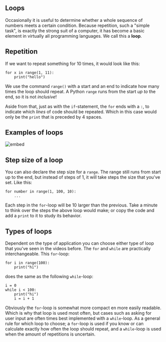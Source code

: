 ## Loops

Occasionally it is useful to determine whether a whole sequence of numbers meets a certain condition. Because repetition, such a "simple task", is exactly the strong suit of a computer, it has become a basic element in virtually all programming languages. We call this a **loop**.

## Repetition

If we want to repeat something for 10 times, it would look like this:

    for x in range(1, 11):
        print("hello")

We use the command `range()` with a start and an end to indicate how many times the loop should repeat. A Python `range` runs from the start *up to* the end, so it is not *inclusive*!

Aside from that, just as with the `if`-statement, the `for` ends with a `:`, to indicate which *lines* of code should be repeated. Which in this case would only be the `print` that is preceded by 4 spaces.

## Examples of loops

![embed](https://vimeo.com/album/5380755/embed)

## Step size of a loop

You can also declare the step size for a `range`. The range still runs from start up to the end, but instead of steps of 1, it will take steps the size that you've set. Like this:

    for number in range(1, 100, 10):
        ...

Each step in the `for`-loop will be 10 larger than the previous. Take a minute to think over the steps the above loop would make; or copy the code and add a `print` to it to study its behavior.

## Types of loops

Dependent on the type of application you can choose either type of loop that you've seen in the videos before. The `for` and `while` are practically interchangeable. This `for`-loop:

    for i in range(100):
        print("hi")

does the same as the following `while`-loop:

    i = 0
    while i < 100:
        print("hi")
        i = i + 1

Obviously the `for`-loop is somewhat more compact en more easily readable. Which is why that loop is used most often, but cases such as asking for user input are often times best implemented with a `while`-loop. As a general rule for which loop to choose; a `for`-loop is used if you know or can calculate exactly how often the loop should repeat, and a `while`-loop is used when the amount of repetitions is uncertain.
